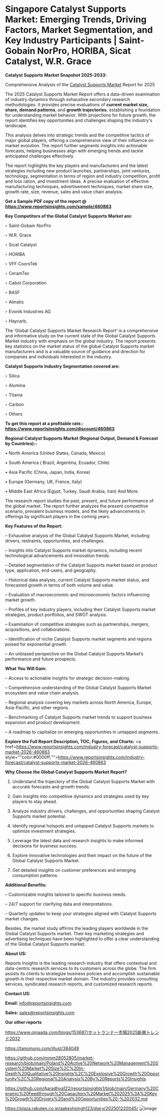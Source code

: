 # Singapore Catalyst Supports Market: Emerging Trends, Driving Factors, Market Segmentation, and Key Industry Participants | Saint-Gobain NorPro, HORIBA, Sicat Catalyst, W.R. Grace

<strong>Catalyst Supports Market Snapshot 2025-2033:</strong>

Comprehensive Analysis of the <a href=https://www.reportsinsights.com/sample/460863>Catalyst Supports Market</a> Report for 2025

The 2025 Catalyst Supports Market Report offers a data-driven examination of industry dynamics through exhaustive secondary research methodologies. It provides precise evaluations of <strong>current market size, share, demand patterns</strong>, and <strong>growth trajectories</strong>, establishing a foundation for understanding market behavior. With projections for future growth, the report identifies key opportunities and challenges shaping the industry's landscape.

This analysis delves into strategic trends and the competitive tactics of major global players, offering a comprehensive view of their influence on market evolution. The report further segments insights into actionable forecasts, helping businesses align with emerging trends and tackle anticipated challenges effectively.

The report highlights the key players and manufacturers and the latest strategies including new product launches, partnerships, joint ventures, technology, segmentation in terms of region and industry competition, profit and loss ration, and investment ideas. A precise evaluation of effective manufacturing techniques, advertisement techniques, market share size, growth rate, size, revenue, sales and value chain analysis.

<strong>Get a Sample PDF copy of the report @ <a href=https://www.reportsinsights.com/sample/460863 style=color:#0000ff;>https://www.reportsinsights.com/sample/460863</a></strong>

<strong>Key Competitors of the Global Catalyst Supports Market are:</strong>

‣ Saint-Gobain NorPro

‣ W.R. Grace

‣ Sicat Catalyst

‣ HORIBA

‣ VFF CoorsTek

‣ CeramTec

‣ Cabot Corporation

‣ BASF

‣ Almatis

‣ Evonik Industries AG

‣ Haycarb,

The ‘Global Catalyst Supports Market Research Report’ is a comprehensive and informative study on the current state of the Global Catalyst Supports Market industry with emphasis on the global industry. The report presents key statistics on the market status of the global Catalyst Supports market manufacturers and is a valuable source of guidance and direction for companies and individuals interested in the industry.

<strong>Catalyst Supports Industry Segmentation covered are:</strong>

‣ Silica

‣ Alumina

‣ Titania

‣ Carbon

‣ Others

<strong>To get this report at a profitable rate.: <a href=https://www.reportsinsights.com/discount/460863 style=color:#0000ff;>https://www.reportsinsights.com/discount/460863</a></strong>

<strong>Regional Catalyst Supports Market (Regional Output, Demand &amp; Forecast by Countries):-</strong>

• North America (United States, Canada, Mexico)

• South America ( Brazil, Argentina, Ecuador, Chile)

• Asia Pacific (China, Japan, India, Korea)

• Europe (Germany, UK, France, Italy)

• Middle East Africa (Egypt, Turkey, Saudi Arabia, Iran) And More.

The research report studies the past, present, and future performance of the global market. The report further analyzes the present competitive scenario, prevalent business models, and the likely advancements in offerings by significant players in the coming years.

<strong>Key Features of the Report:</strong>

– Exhaustive analysis of the Global Catalyst Supports Market, including drivers, restraints, opportunities, and challenges.

– Insights into Catalyst Supports market dynamics, including recent technological advancements and innovation trends.

– Detailed segmentation of the Catalyst Supports market based on product type, application, end-users, and geography.

– Historical data analysis, current Catalyst Supports market status, and forecasted growth in terms of both volume and value.

– Evaluation of macroeconomic and microeconomic factors influencing market growth.

– Profiles of key industry players, including their Catalyst Supports market strategies, product portfolios, and SWOT analysis.

– Examination of competitive strategies such as partnerships, mergers, acquisitions, and collaborations.

– Identification of niche Catalyst Supports market segments and regions poised for exponential growth.

– An unbiased perspective on the Global Catalyst Supports Market’s performance and future prospects.

<strong>What You Will Gain:</strong>

– Access to actionable insights for strategic decision-making.

– Comprehensive understanding of the Global Catalyst Supports Market ecosystem and value chain analysis.

– Regional analysis covering key markets across North America, Europe, Asia-Pacific, and other regions.

– Benchmarking of Catalyst Supports market trends to support business expansion and product development.

– A roadmap to capitalize on emerging opportunities in untapped segments.

<strong>Explore the Full Report Description, TOC, Figures, and Charts:</strong>
<a href=https://www.reportsinsights.com/industry-forecast/catalyst-supports-market-2026-460863 style=""color:#0000ff;"">https://www.reportsinsights.com/industry-forecast/catalyst-supports-market-2026-460863</a>

<strong>Why Choose the Global Catalyst Supports Market Report?</strong>

1. Understand the trajectory of the Global Catalyst Supports Market with accurate forecasts and growth trends.

2. Gain insights into competitive dynamics and strategies used by key players to stay ahead.

3. Analyze industry drivers, challenges, and opportunities shaping Catalyst Supports market potential.

4. Identify regional hotspots and untapped Catalyst Supports markets to optimize investment strategies.

5. Leverage the latest data and research insights to make informed decisions for business success.

6. Explore innovative technologies and their impact on the future of the Global Catalyst Supports Market.

7. Get detailed insights on customer preferences and emerging consumption patterns.

<strong>Additional Benefits:</strong>

– Customizable insights tailored to specific business needs.

– 24/7 support for clarifying data and interpretations.

– Quarterly updates to keep your strategies aligned with Catalyst Supports market changes.

Besides, the market study affirms the leading players worldwide in the Global Catalyst Supports market. Their key marketing strategies and advertising techniques have been highlighted to offer a clear understanding of the Global Catalyst Supports market.

<strong><strong>About US</strong>:</strong>

Reports Insights is the leading research industry that offers contextual and data-centric research services to its customers across the globe. The firm assists its clients to strategize business policies and accomplish sustainable growth in their respective market domain. The industry provides consulting services, syndicated research reports, and customized research reports.

<strong>Contact US:</strong>

<p class=><b>Email:</b> <a href=mailto:info@reportsinsights.com>info@reportsinsights.com</a></p>
<p class=><b>Sales:</b> <a href=mailto:sales@reportsinsights.com>sales@reportsinsights.com</a></p>

<strong>Our other reports</strong>

<a href=https://www.omaada.com/blogs/153687/ホットランナー市場2025新興トレンド2032>https://www.omaada.com/blogs/153687/ホットランナー市場2025新興トレンド2032</a>

<a href=https://tanomuno.com/illust/384049>https://tanomuno.com/illust/384049</a>

<a href=https://github.com/mmm28052805/market-research/blob/main/Poland%20Active%20Network%20Management%20System%20Market%20Size%2C%20In-Depth%20Qualitative%20Insights%2C%20Explosive%20Growth%20Opportunity%2C%20Regional%20Analysis%20By%20Reports%20Insights>https://github.com/mmm28052805/market-research/blob/main/Poland%20Active%20Network%20Management%20System%20Market%20Size%2C%20In-Depth%20Qualitative%20Insights%2C%20Explosive%20Growth%20Opportunity%2C%20Regional%20Analysis%20By%20Reports%20Insights</a>

<a href=https://github.com/Aaradhya122/reportsinsights1/blob/main/Germany%20Ceramic%20Feedthrough%20Capacitors%20Market%202025%3A%20Key%20Growth%20Drivers%20and%20Opportunities%20-%202032.md>https://github.com/Aaradhya122/reportsinsights1/blob/main/Germany%20Ceramic%20Feedthrough%20Capacitors%20Market%202025%3A%20Key%20Growth%20Drivers%20and%20Opportunities%20-%202032.md</a>

<a href=https://plaza.rakuten.co.jp/aakeshsingh123/diary/202501220045/>https://plaza.rakuten.co.jp/aakeshsingh123/diary/202501220045/</a>
![image](https://github.com/user-attachments/assets/d7ffa6d3-cf28-485d-8baa-da759f3d42a3)
